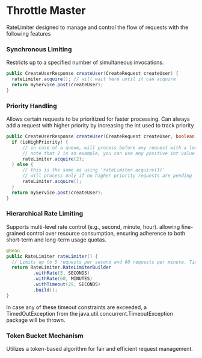 
# Throttle Master


RateLimiter designed to manage and control the flow of requests with the following features

### Synchronous Limiting
Restricts up to a specified number of simultaneous invocations.
```java
public CreateUserResponse createUser(CreateRequest createUser) {
  rateLimiter.acquire(); // will wait here until it can acquire
  return myService.post(createUser);
}
```
### Priority Handling
Allows certain requests to be prioritized for faster processing. Can always add a request with higher priority by increasing the int used to track priority 
```java
public CreateUserResponse createUser(CreateRequest createUser, boolean highPriority) {
  if (isHighPriority) {
      // in case of a queue, will process before any request with a lower int
      // note that 2 is an example, you can use any positive int value
      rateLimiter.acquire(2); 
  } else {
      // this is the same as using 'rateLimiter.acquire(1)'
      // will process only if no higher priority requests are pending
      rateLimiter.acquire(); 
  }
  return myService.post(createUser);
}
```
### Hierarchical Rate Limiting
Supports multi-level rate control (e.g., second, minute, hour).
allowing fine-grained control over resource consumption, ensuring adherence to both short-term and long-term usage quotas.
```java
@Bean
public RateLimiter rateLimiter() {
  // Limits up to 5 requests per second and 60 requests per minute. Timeouts a request after 29 seconds of waiting
  return RateLimiter.RateLimiterBuilder
          .withRate(5, SECONDS)
          .withRate(60, MINUTES)
          .withTimeout(29, SECONDS)
          .build();
}
```
In case any of these timeout constraints are exceeded, a TimedOutException from the java.util.concurrent.TimeoutException package will be thrown.
### Token Bucket Mechanism
Utilizes a token-based algorithm for fair and efficient request management.